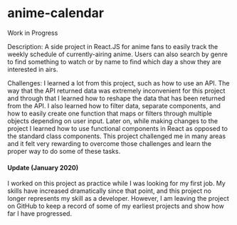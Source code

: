 # anime-calendar
Work in Progress

Description:
A side project in React.JS for anime fans to easily track the weekly schedule of currently-airing anime. Users can also search by genre to find something to watch or by name to find which day a show they are interested in airs.

Challenges:
I learned a lot from this project, such as how to use an API. The way that the API returned data was extremely inconvenient for this project and through that I learned how to reshape the data that has been returned from the API. I also learned how to filter data, separate components, and how to easily create one function that maps or filters through multiple objects depending on user input. Later on, while making changes to the project I learned how to use functional components in React as opposed to the standard class components. This project challenged me in many areas and it felt very rewarding to overcome those challenges and learn the proper way to do some of these tasks.



#### Update (January 2020)
I worked on this project as practice while I was looking for my first job. My skills have increased dramatically since that point, and this project no longer represents my skill as a developer. However, I am leaving the project on GitHub to keep a record of some of my earliest projects and show how far I have progressed.
